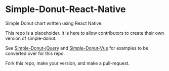 # Simple-Donut-React-Native

Simple Donut chart written using React Native.

This repo is a placeholder. It is here to allow contributors to create their own version of simple-donut.

See [Simple-Donut-jQuery](https://github.com/simple-donut/simple-donut-jquery) and [Simple-Donut-Vue](https://github.com/simple-donut/simple-donut-vue) for examples to be converted over for this repo.

Fork this repo, make your version, and make a pull-request.
